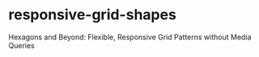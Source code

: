 # responsive-grid-shapes
Hexagons and Beyond: Flexible, Responsive Grid Patterns without Media Queries
